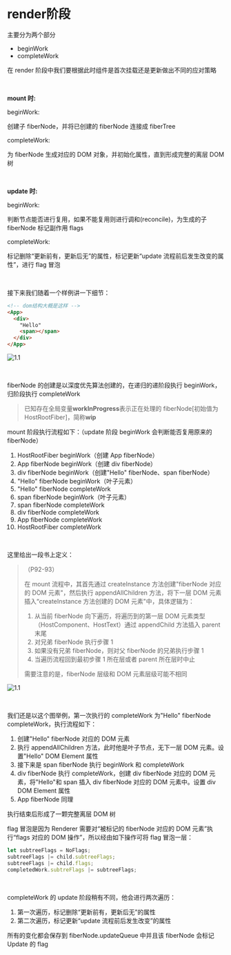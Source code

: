 # render阶段

主要分为两个部分

- beginWork 
- completeWork

在 render 阶段中我们要根据此时组件是首次挂载还是更新做出不同的应对策略

<br/>

**mount 时:**

beginWork:

创建子 fiberNode，并将已创建的 fiberNode 连接成 fiberTree

completeWork:

为 fiberNode 生成对应的 DOM 对象，并初始化属性，直到形成完整的离层 DOM 树

<br/>

**update 时:**

beginWork:

判断节点能否进行复用，如果不能复用则进行调和(reconcile)，为生成的子 fiberNode 标记副作用 flags

completeWork:

标记删除“更新前有，更新后无”的属性，标记更新“update 流程前后发生改变的属性”，进行 flag 冒泡

<br/>

接下来我们随着一个样例讲一下细节：

```html
<!-- dom结构大概是这样 -->
<App>
  <div>
    "Hello"
    <span></span>
  </div>
</App>
```

![1.1](/images/1.1.png)

<br/>

fiberNode 的创建是以深度优先算法创建的，在递归的递阶段执行 beginWork，归阶段执行 completeWork

> 已知存在全局变量**workInProgress**表示正在处理的 fiberNode[初始值为 HostRootFiber]，简称**wip**

mount 阶段执行流程如下：（update 阶段 beginWork 会判断能否复用原来的 fiberNode）

1. HostRootFiber beginWork（创建 App fiberNode）
2. App fiberNode beginWork（创建 div fiberNode）
3. div fiberNode beginWork（创建"Hello" fiberNode、span fiberNode）
4. "Hello" fiberNode beginWork（叶子元素）
5. "Hello" fiberNode completeWork
6. span fiberNode beginWork（叶子元素）
7. span fiberNode completeWork
8. div fiberNode completeWork
9. App fiberNode completeWork
10. HostRootFiber completeWork

<br/>

这里给出一段书上定义：

> （P92-93）
>
> 在 mount 流程中，其首先通过 createInstance 方法创建"fiberNode 对应的 DOM 元素"，然后执行 appendAllChildren 方法，将下一层 DOM 元素插入“createInstance 方法创建的 DOM 元素"中，具体逻辑为：
>
> 1. 从当前 fiberNode 向下遍历，将遍历到的第一层 DOM 元素类型（HostComponent、HostText）通过 appendChild 方法插入 parent 末尾
> 2. 对兄弟 fiberNode 执行步骤 1
> 3. 如果没有兄弟 fiberNode，则对父 fiberNode 的兄弟执行步骤 1
> 4. 当遍历流程回到最初步骤 1 所在层或者 parent 所在层时中止
>
> 需要注意的是，fiberNode 层级和 DOM 元素层级可能不相同

![1.1](/images\1.1.png)

<br/>

我们还是以这个图举例，第一次执行的 completeWork 为"Hello" fiberNode completeWork，执行流程如下：

1. 创建"Hello" fiberNode 对应的 DOM 元素
2. 执行 appendAllChildren 方法，此时他是叶子节点，无下一层 DOM 元素。设置"Hello" DOM Element 属性
3. 接下来是 span fiberNode 执行 beginWork 和 completeWork
4. div fiberNode 执行 completeWork，创建 div fiberNode 对应的 DOM 元素，将"Hello"和 span 插入 div fiberNode 对应的 DOM 元素中。设置 div DOM Element 属性
5. App fiberNode 同理

执行结束后形成了一颗完整离层 DOM 树

flag 冒泡是因为 Renderer 需要对“被标记的 fiberNode 对应的 DOM 元素”执行“flags 对应的 DOM 操作”，所以经由如下操作可将 flag 冒泡一层：

```ts
let subtreeFlags = NoFlags;
subtreeFlags |= child.subtreeFlags;
subtreeFlags |= child.flags;
completedWork.subtreFlags |= subtreeFlags;
```

<br/>

completeWork 的 update 阶段稍有不同，他会进行两次遍历：

1. 第一次遍历，标记删除“更新前有，更新后无”的属性
2. 第二次遍历，标记更新“update 流程前后发生改变”的属性

所有的变化都会保存到 fiberNode.updateQueue 中并且该 fiberNode 会标记 Update 的 flag